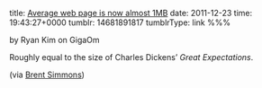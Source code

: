 title: [Average web page is now almost 1MB](http://gigaom.com/2011/12/21/hold-those-caps-the-average-web-page-is-now-almost-1mb/)
date: 2011-12-23
time: 19:43:27+0000
tumblr: 14681891817
tumblrType: link
%%%

by Ryan Kim on GigaOm

Roughly equal to the size of Charles Dickens’ *Great Expectations*.

(via [Brent Simmons](http://inessential.com/2011/12/21/average_web_page_almost_1mb))
